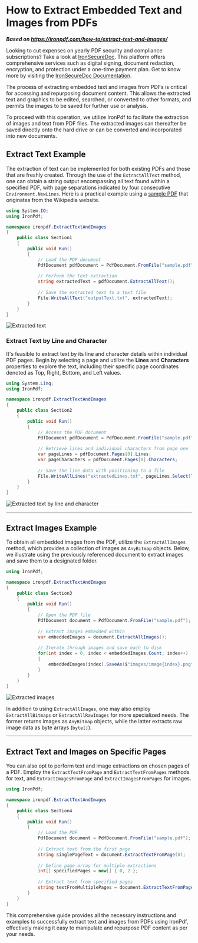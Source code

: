# How to Extract Embedded Text and Images from PDFs

***Based on <https://ironpdf.com/how-to/extract-text-and-images/>***


<div class="alert alert-info iron-variant-1" role="alert">
	Looking to cut expenses on yearly PDF security and compliance subscriptions? Take a look at <a href="https://ironsoftware.com/enterprise/securedoc/">IronSecureDoc</a>. This platform offers comprehensive services such as digital signing, document redaction, encryption, and protection under a one-time payment plan. Get to know more by visiting the <a href="https://ironsoftware.com/enterprise/securedoc/docs/">IronSecureDoc Documentation</a>.
</div>

The process of extracting embedded text and images from PDFs is critical for accessing and repurposing document content. This allows the extracted text and graphics to be edited, searched, or converted to other formats, and permits the images to be saved for further use or analysis.

To proceed with this operation, we utilize IronPdf to facilitate the extraction of images and text from PDF files. The extracted images can thereafter be saved directly onto the hard drive or can be converted and incorporated into new documents.

## Extract Text Example

The extraction of text can be implemented for both existing PDFs and those that are freshly created. Through the use of the `ExtractAllText` method, one can obtain a string output encompassing all text found within a specified PDF, with page separations indicated by four consecutive `Environment.NewLines`. Here is a practical example using a [sample PDF](https://ironpdf.com/static-assets/pdf/how-to/extract-text-and-images/sample.pdf) that originates from the Wikipedia website.

```cs
using System.IO;
using IronPdf;

namespace ironpdf.ExtractTextAndImages
{
    public class Section1
    {
        public void Run()
        {
            // Load the PDF document
            PdfDocument pdfDocument = PdfDocument.FromFile("sample.pdf");
            
            // Perform the text extraction
            string extractedText = pdfDocument.ExtractAllText();
            
            // Save the extracted text to a text file
            File.WriteAllText("outputText.txt", extractedText);
        }
    }
}
```

<div class="content-img-align-center">
    <div class="center-image-wrapper">
         <img src="https://ironpdf.com/static-assets/pdf/how-to/extract-text-and-images/extract-text.webp" alt="Extracted text" class="img-responsive add-shadow">
    </div>
</div>

### Extract Text by Line and Character

It's feasible to extract text by its line and character details within individual PDF pages. Begin by selecting a page and utilize the **Lines** and **Characters** properties to explore the text, including their specific page coordinates denoted as Top, Right, Bottom, and Left values.

```cs
using System.Linq;
using IronPdf;

namespace ironpdf.ExtractTextAndImages
{
    public class Section2
    {
        public void Run()
        {
            // Access the PDF document
            PdfDocument pdfDocument = PdfDocument.FromFile("sample.pdf");
            
            // Retrieve lines and individual characters from page one
            var pageLines = pdfDocument.Pages[0].Lines;
            var pageCharacters = pdfDocument.Pages[0].Characters;
            
            // Save the line data with positioning to a file
            File.WriteAllLines("extractedLines.txt", pageLines.Select(line => $"at Y={line.BoundingBox.Bottom:F2}: {line.Contents}"));
        }
    }
}
```

<div class="content-img-align-center">
    <div class="center-image-wrapper">
         <img src="https://ironpdf.com/static-assets/pdf/how-to/extract-text-and-images/extract-text-by-line-character.webp" alt="Extracted text by line and character" class="img-responsive add-shadow">
    </div>
</div>

<hr>

## Extract Images Example

To obtain all embedded images from the PDF, utilize the `ExtractAllImages` method, which provides a collection of images as `AnyBitmap` objects. Below, we illustrate using the previously referenced document to extract images and save them to a designated folder.

```cs
using IronPdf;

namespace ironpdf.ExtractTextAndImages
{
    public class Section3
    {
        public void Run()
        {
            // Open the PDF file
            PdfDocument document = PdfDocument.FromFile("sample.pdf");
            
            // Extract images embedded within
            var embeddedImages = document.ExtractAllImages();
            
            // Iterate through images and save each to disk
            for(int index = 0; index < embeddedImages.Count; index++)
            {
                embeddedImages[index].SaveAs($"images/image{index}.png");
            }
        }
    }
}
```

<div class="content-img-align-center">
    <div class="center-image-wrapper">
         <img src="https://ironpdf.com/static-assets/pdf/how-to/extract-text-and-images/extract-images.webp" alt="Extracted images" class="img-responsive add-shadow">
    </div>
</div>

In addition to using `ExtractAllImages`, one may also employ `ExtractAllBitmaps` or `ExtractAllRawImages` for more specialized needs. The former returns images as `AnyBitmap` objects, while the latter extracts raw image data as byte arrays (`byte[]`).

<hr>

## Extract Text and Images on Specific Pages

You can also opt to perform text and image extractions on chosen pages of a PDF. Employ the `ExtractTextFromPage` and `ExtractTextFromPages` methods for text, and `ExtractImagesFromPage` and `ExtractImagesFromPages` for images.

```cs
using IronPdf;

namespace ironpdf.ExtractTextAndImages
{
    public class Section4
    {
        public void Run()
        {
            // Load the PDF
            PdfDocument document = PdfDocument.FromFile("sample.pdf");
            
            // Extract text from the first page
            string singlePageText = document.ExtractTextFromPage(0);
            
            // Define page array for multiple extractions
            int[] specifiedPages = new[] { 0, 2 };
            
            // Extract text from specified pages
            string textFromMultiplePages = document.ExtractTextFromPages(specifiedPages);
        }
    }
}
```
This comprehensive guide provides all the necessary instructions and examples to successfully extract text and images from PDFs using IronPdf, effectively making it easy to manipulate and repurpose PDF content as per your needs.